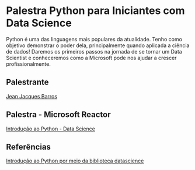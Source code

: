 # Palestra Python para Iniciantes com Data Science

Python é uma das linguagens mais populares da atualidade. Tenho como objetivo demonstrar o poder dela, principalmente quando aplicada a ciência de dados! Daremos os primeiros passos na jornada de se tornar um Data Scientist e conheceremos como a Microsoft pode nos ajudar a crescer profissionalmente.

## Palestrante

[Jean Jacques Barros](https://www.linkedin.com/in/jjean-jacques10/)

## Palestra - Microsoft Reactor

[Introdução ao Python - Data Science](https://www.meetup.com/pt-BR/Microsoft-Reactor-Sao-Paulo/events/272992565/)

## Referências

[Introdução ao Python por meio da biblioteca datascience](https://docs.microsoft.com/pt-br/learn/modules/introduction-python-using-datascience-library/?source=learn)